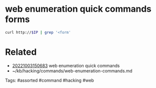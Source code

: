 # web enumeration quick commands forms
```bash
curl http://$IP | grep '<form'
```

# Related
- [20221003150683](/zet/20221003150683/README.md) web enumeration quick commands
- ~/kb/hacking/commands/web-enumeration-commands.md

Tags:
    #assorted #command #hacking #web
